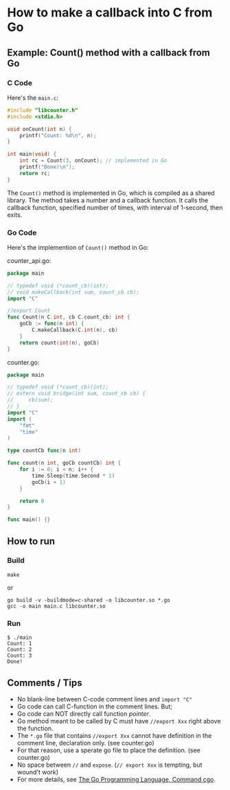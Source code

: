 # How to make a callback into C from Go

## Example: Count() method with a callback from Go
### C Code
Here's the `main.c`:
```c
#include "libcounter.h"
#include <stdio.h>

void onCount(int n) {
    printf("Count: %d\n", n);
}

int main(void) {
    int rc = Count(3, onCount); // implemented in Go
    printf("Done!\n");
    return rc;
}
```

The `Count()` method is implemented in Go, which is compiled as a shared library. The
method takes a number and a callback function. It calls the callback function, specified
number of times, with interval of 1-second, then exits.

### Go Code
Here's the implemention of `Count()` method in Go:

counter_api.go:
```go
package main

// typedef void (*count_cb)(int);
// void makeCallback(int sum, count_cb cb);
import "C"

//export Count
func Count(n C.int, cb C.count_cb) int {
	goCb := func(n int) {
		C.makeCallback(C.int(n), cb)
	}
	return count(int(n), goCb)
}
```

counter.go:
```go
package main

// typedef void (*count_cb)(int);
// extern void bridge(int sum, count_cb cb) {
//     cb(sum);
// }
import "C"
import (
	"fmt"
	"time"
)

type countCb func(n int)

func count(n int, goCb countCb) int {
	for i := 0; i < n; i++ {
		time.Sleep(time.Second * 1)
		goCb(i + 1)
	}

	return 0
}

func main() {}
```
## How to run
### Build
```
make
```

or

```
go build -v -buildmode=c-shared -o libcounter.so *.go
gcc -o main main.c libcounter.so
```

### Run
```
$ ./main
Count: 1
Count: 2
Count: 3
Done!
```

## Comments / Tips
* No blank-line between C-code comment lines and `import "C"`
* Go code can call C-function in the comment lines. But;
* Go code can NOT directly call function *pointer*.
* Go method meant to be called by C must have `//export Xxx` right above the function.
* The `*.go` file that contains `//export Xxx` cannot have definition in the comment line, declaration only. (see counter.go)
* For that reason, use a sperate go file to place the definition. (see counter.go)
* No space between `//` and `expose`. (`// export Xxx` is tempting, but wound't work)
* For more details, see [The Go Programming Language, Command cgo](https://golang.org/cmd/cgo/).


